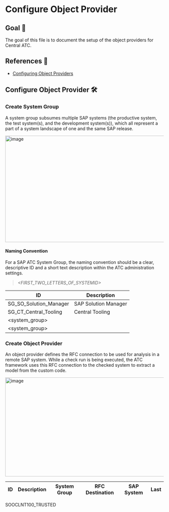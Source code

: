 
# Configure Object Provider

## Goal 🎯

The goal of this file is to document the setup of the object providers for Central ATC.

## References 📝
- [Configuring Object Providers](https://help.sap.com/docs/ABAP_PLATFORM_NEW/ba879a6e2ea04d9bb94c7ccd7cdac446/f0507b09b1a64029a88ff994cae03aac.html?locale=en-US)

## Configure Object Provider 🛠️

### Create System Group
A system group subsumes multiple SAP systems (the productive system, the test system(s), and the development system(s)), which all represent a part of a system landscape of one and the same SAP release.

<img width="1101" height="338" alt="image" src="https://github.com/user-attachments/assets/a9d51828-6fa1-4112-89e8-547f91c1c850" />

#### Naming Convention
For a SAP ATC System Group, the naming convention should be a clear, descriptive ID and a short text description within the ATC administration settings.
> <SG>_<FIRST_TWO_LETTERS_OF_SYSTEMID>_<DESCRIPTION>

| ID      | Description                              |
|---------|------------------------------------------|
| SG_SO_Solution_Manager  | SAP Solution Manager      |
| SG_CT_Central_Tooling | Central Tooling      |
| <system_group> | <description>        |
| <system_group> | <description>        |

### Create Object Provider
An object provider defines the RFC connection to be used for analysis in a remote SAP system. While a check run is being executed, the ATC framework uses this RFC connection to the checked system to extract a model from the custom code.

<img width="1713" height="314" alt="image" src="https://github.com/user-attachments/assets/c86e68ab-e2d1-4bde-9a8f-74f46a388d51" />

| ID          | Description  | System Group | RFC Destination | SAP System | Last |
|-------------|--------------|--------------|-----------------|------------|------|

SOOCLNT100_TRUSTED

